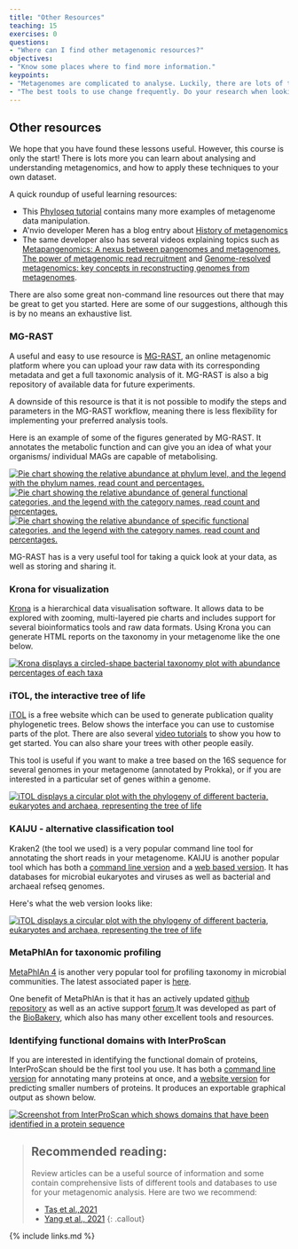 ```yaml
---
title: "Other Resources"
teaching: 15
exercises: 0
questions:
- "Where can I find other metagenomic resources?"
objectives:
- "Know some places where to find more information."
keypoints:
- "Metagenomes are complicated to analyse. Luckily, there are lots of tools available!"
- "The best tools to use change frequently. Do your research when looking for the most suitable tools to use for your analysis."
---
```


## Other resources
We hope that you have found these lessons useful. However, this course is only the start! There is lots more you can learn about analysing and understanding metagenomics, and how to apply these techniques to your own dataset.

A quick roundup of useful learning resources:
- This [Phyloseq tutorial](https://joey711.github.io/phyloseq/) contains many more examples of metagenome data manipulation. 
- A'nvio developer Meren has a blog entry about [History of metagenomics](http://merenlab.org/2020/07/27/history-of-metagenomics/)
- The same developer also has several videos explaining topics such as [Metapangenomics: A nexus between pangenomes and metagenomes](https://youtu.be/C3fHlccFxJw), [The power of metagenomic read recruitment](https://youtu.be/MqD4aN1p1qA) and [Genome-resolved metagenomics: key concepts in reconstructing genomes from metagenomes](https://youtu.be/RjNdHGK4ruo). 

There are also some great non-command line resources out there that may be great to get you started. Here are some of our suggestions, although this is by no means an exhaustive list.

### MG-RAST

A useful and easy to use resource is [MG-RAST](https://www.mg-rast.org/), an online metagenomic platform where you can upload your raw data with its corresponding metadata and get a full taxonomic analysis of it. MG-RAST is also a big repository of available data for future experiments. 

A downside of this resource is that it is not possible to modify the steps and parameters in the MG-RAST workflow, meaning there is less flexibility for implementing your preferred analysis tools.

Here is an example of some of the figures generated by MG-RAST. It annotates the metabolic function and can give you an idea of what your organisms/ individual MAGs are capable of metabolising.

<a href="../fig/03-11-02.png">
  <img src="../fig/03-11-02.png" alt="Pie chart showing the relative abundance at phylum level, and the legend with the phylum names, read count and percentages." />
</a>

<a href="../fig/03-11-04.png">
  <img src="../fig/03-11-04.png" alt="Pie chart showing the relative abundance of general functional categories, and the legend with the category names, read count and percentages." />
</a>

<a href="../fig/03-11-05.png">
  <img src="../fig/03-11-05.png" alt="Pie chart showing the relative abundance of specific functional categories, and the legend with the category names, read count and percentages." />
</a>

MG-RAST has is a very useful tool for taking a quick look at your data, as well as storing and sharing it.

### Krona for visualization

[Krona](https://github.com/marbl/Krona/wiki) is a hierarchical
data visualisation software. It allows data to be explored with zooming,
multi-layered pie charts and includes support for several bioinformatics
tools and raw data formats. Using Krona you can generate HTML reports on the taxonomy in your metagenome like the one below.

<a href="{{ page.root }}/fig/03-06-03.png">
  <img src="{{ page.root }}/fig/03-06-03.png" alt="Krona displays a circled-shape bacterial taxonomy plot with abundance percentages of each taxa " />
</a>

### iTOL, the interactive tree of life

[iTOL](https://itol.embl.de/) is a free website which can be used to generate publication quality phylogenetic trees. Below shows the interface you can use to customise parts of the plot. There are also several [video tutorials](https://itol.embl.de/video_tutorial.cgi) to show you how to get started. You can also share your trees with other people easily. 

This tool is useful if you want to make a tree based on the 16S sequence for several genomes in your metagenome (annotated by Prokka), or if you are interested in a particular set of genes within a genome.

<a href="{{ page.root }}/fig/iTOL.png">
  <img src="{{ page.root }}/fig/iTOL.png" alt="iTOL displays a circular plot with the phylogeny of different bacteria, eukaryotes and archaea, representing the tree of life  " />
</a>

### KAIJU - alternative classification tool
Kraken2 (the tool we used) is a very popular command line tool for annotating the short reads in your metagenome. KAIJU is another popular tool which has both a [command line version](https://github.com/bioinformatics-centre/kaiju) and a [web based version](https://kaiju.binf.ku.dk/server). It has databases for microbial eukaryotes and viruses as well as bacterial and archaeal refseq genomes. 

Here's what the web version looks like:

<a href="{{ page.root }}/fig/KAIJU_website.png">
  <img src="{{ page.root }}/fig/KAIJU_website.png" alt="iTOL displays a circular plot with the phylogeny of different bacteria, eukaryotes and archaea, representing the tree of life  " />
</a>

### MetaPhlAn for taxonomic profiling

[MetaPhlAn 4](http://segatalab.cibio.unitn.it/tools/metaphlan/index.html) is another very popular tool for profiling taxonomy in microbial communities. The latest associated paper is [here](https://www.biorxiv.org/content/10.1101/2022.08.22.504593v1). 

One benefit of MetaPhlAn is that it has an actively updated [github repository](https://github.com/biobakery/MetaPhlAn/) as well as an active support [forum](https://forum.biobakery.org/c/microbial-community-profiling/metaphlan/7).It was developed as part of the [BioBakery](https://huttenhower.sph.harvard.edu/tools/), which also has many other excellent tools and resources.

### Identifying functional domains with InterProScan

If you are interested in identifying the functional domain of proteins, InterProScan should be the first tool you use. It has both a [command line version](https://interproscan-docs.readthedocs.io/en/latest/HowToRun.html) for annotating many proteins at once, and a [website version](http://www.ebi.ac.uk/interpro/search/sequence/) for predicting smaller numbers of proteins. It produces an exportable graphical output as shown below.

<a href="{{ page.root }}/fig/interproscan.png">
  <img src="{{ page.root }}/fig/interproscan.png" alt="Screenshot from InterProScan which shows domains that have been identified in a protein sequence " />
</a>

> ## Recommended reading:
> Review articles can be a useful source of information and some contain comprehensive lists of different tools and databases to use for your metagenomic analysis. Here are two we recommend:
> - [Taş et al.,2021](https://www.sciencedirect.com/science/article/pii/S0958166921000240)
> - [Yang et al., 2021](https://www.sciencedirect.com/science/article/pii/S2001037021004931#s0055)
{: .callout}

{% include links.md %}
